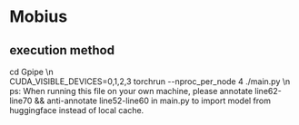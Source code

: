 # Mobius   
## execution method   
cd Gpipe \n   
CUDA_VISIBLE_DEVICES=0,1,2,3 torchrun  --nproc_per_node 4 ./main.py \n
ps: When running this file on your own machine, please annotate line62-line70 && anti-annotate line52-line60 in main.py to import model from huggingface instead of local cache.
